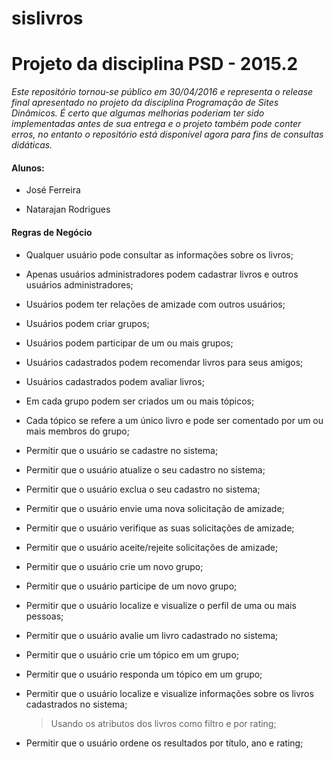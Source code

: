 # sislivros

# Projeto da disciplina PSD - 2015.2

*Este repositório tornou-se público em 30/04/2016 e representa o release final apresentado no projeto da disciplina Programação de Sites Dinâmicos. 
É certo que algumas melhorias poderiam ter sido implementadas antes de sua entrega e o projeto também pode conter erros, no entanto o repositório está disponível agora para fins de consultas didáticas.*


#### Alunos: 

* José Ferreira

* Natarajan Rodrigues

#### Regras de Negócio

* Qualquer usuário pode consultar as informações sobre os livros;
* Apenas usuários administradores podem cadastrar livros e outros usuários administradores;
* Usuários podem ter relações de amizade com outros usuários;
* Usuários podem criar grupos;
* Usuários podem participar de um ou mais grupos;
* Usuários cadastrados podem recomendar livros para seus amigos;
* Usuários cadastrados podem avaliar livros;
* Em cada grupo podem ser criados um ou mais tópicos;
* Cada tópico se refere a um único livro e pode ser comentado por um ou mais membros do grupo;


* Permitir que o usuário se cadastre no sistema;
* Permitir que o usuário atualize o seu cadastro no sistema;
* Permitir que o usuário exclua o seu cadastro no sistema;
* Permitir que o usuário envie uma nova solicitação de amizade;
* Permitir que o usuário verifique as suas solicitações de amizade;
* Permitir que o usuário aceite/rejeite solicitações de amizade;
* Permitir que o usuário crie um novo grupo;
* Permitir que o usuário participe de um novo grupo;
* Permitir que o usuário localize e visualize o perfil de uma ou mais pessoas;
* Permitir que o usuário avalie um livro cadastrado no sistema;
* Permitir que o usuário crie um tópico em um grupo;
* Permitir que o usuário responda um tópico em um grupo;
* Permitir que o usuário localize e visualize informações sobre os livros cadastrados no sistema;

	>	Usando os atributos dos livros como filtro e por rating;
* Permitir que o usuário ordene os resultados por título, ano e rating;


